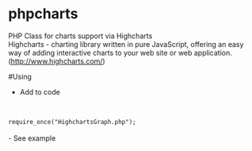 # phpcharts
PHP Class for charts support via Highcharts
<br>
Highcharts - сharting library written in pure JavaScript, offering an easy way of adding interactive charts to your web site or web application. (http://www.highcharts.com/)

#Using
- Add to code
<br>
<code>
require_once("HighchartsGraph.php");
</code>
<br>
- See example
